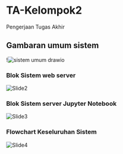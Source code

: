 # TA-Kelompok2
Pengerjaan Tugas Akhir

## Gambaran umum sistem
!![sistem umum drawio](https://user-images.githubusercontent.com/90242925/169272706-f3ce7208-73df-4738-a3e1-617e030eb873.png)

### Blok Sistem web server
![Slide2](https://user-images.githubusercontent.com/90242925/163053513-ab34577a-6ea4-4c02-9323-a94ccd98049f.PNG)

### Blok Sistem server Jupyter Notebook
![Slide3](https://user-images.githubusercontent.com/90242925/163053635-95576bbf-95ed-46cc-affd-9c1cfeabfb55.PNG)

### Flowchart Keseluruhan Sistem
![Slide4](https://user-images.githubusercontent.com/65180313/164618174-43e80773-5357-44b7-ae55-40dd52a159cd.png)
